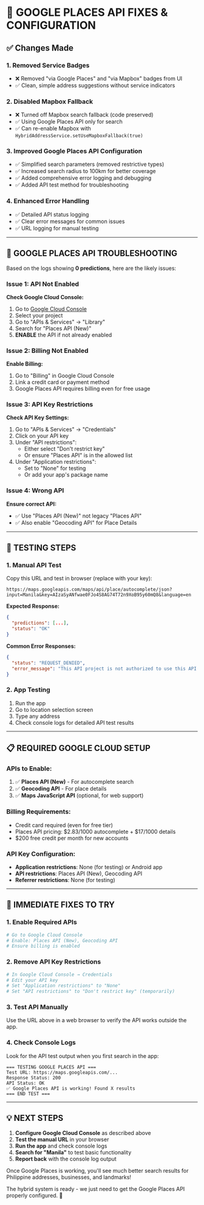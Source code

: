 # 🔧 GOOGLE PLACES API FIXES & CONFIGURATION

## **✅ Changes Made**

### **1. Removed Service Badges**
- ❌ Removed "via Google Places" and "via Mapbox" badges from UI
- ✅ Clean, simple address suggestions without service indicators

### **2. Disabled Mapbox Fallback**
- ❌ Turned off Mapbox search fallback (code preserved)
- ✅ Using Google Places API only for search
- ✅ Can re-enable Mapbox with `HybridAddressService.setUseMapboxFallback(true)`

### **3. Improved Google Places API Configuration**
- ✅ Simplified search parameters (removed restrictive types)
- ✅ Increased search radius to 100km for better coverage
- ✅ Added comprehensive error logging and debugging
- ✅ Added API test method for troubleshooting

### **4. Enhanced Error Handling**
- ✅ Detailed API status logging
- ✅ Clear error messages for common issues
- ✅ URL logging for manual testing

---

## **🚨 GOOGLE PLACES API TROUBLESHOOTING**

Based on the logs showing **0 predictions**, here are the likely issues:

### **Issue 1: API Not Enabled**
**Check Google Cloud Console:**
1. Go to [Google Cloud Console](https://console.cloud.google.com/)
2. Select your project
3. Go to "APIs & Services" → "Library"
4. Search for "Places API (New)"
5. **ENABLE** the API if not already enabled

### **Issue 2: Billing Not Enabled**
**Enable Billing:**
1. Go to "Billing" in Google Cloud Console
2. Link a credit card or payment method
3. Google Places API requires billing even for free usage

### **Issue 3: API Key Restrictions**
**Check API Key Settings:**
1. Go to "APIs & Services" → "Credentials"
2. Click on your API key
3. Under "API restrictions":
   - Either select "Don't restrict key"
   - Or ensure "Places API" is in the allowed list
4. Under "Application restrictions":
   - Set to "None" for testing
   - Or add your app's package name

### **Issue 4: Wrong API**
**Ensure correct API:**
- ✅ Use "Places API (New)" not legacy "Places API"
- ✅ Also enable "Geocoding API" for Place Details

---

## **🧪 TESTING STEPS**

### **1. Manual API Test**
Copy this URL and test in browser (replace with your key):
```
https://maps.googleapis.com/maps/api/place/autocomplete/json?input=Manila&key=AIzaSyANfwae0FJo4S8AG74T72n9XoB95y60mQ8&language=en
```

**Expected Response:**
```json
{
  "predictions": [...],
  "status": "OK"
}
```

**Common Error Responses:**
```json
{
  "status": "REQUEST_DENIED",
  "error_message": "This API project is not authorized to use this API."
}
```

### **2. App Testing**
1. Run the app
2. Go to location selection screen
3. Type any address
4. Check console logs for detailed API test results

---

## **📋 REQUIRED GOOGLE CLOUD SETUP**

### **APIs to Enable:**
1. ✅ **Places API (New)** - For autocomplete search
2. ✅ **Geocoding API** - For place details
3. ✅ **Maps JavaScript API** (optional, for web support)

### **Billing Requirements:**
- Credit card required (even for free tier)
- Places API pricing: $2.83/1000 autocomplete + $17/1000 details
- $200 free credit per month for new accounts

### **API Key Configuration:**
- **Application restrictions**: None (for testing) or Android app
- **API restrictions**: Places API (New), Geocoding API
- **Referrer restrictions**: None (for testing)

---

## **🔧 IMMEDIATE FIXES TO TRY**

### **1. Enable Required APIs**
```bash
# Go to Google Cloud Console
# Enable: Places API (New), Geocoding API
# Ensure billing is enabled
```

### **2. Remove API Key Restrictions**
```bash
# In Google Cloud Console → Credentials
# Edit your API key
# Set "Application restrictions" to "None"
# Set "API restrictions" to "Don't restrict key" (temporarily)
```

### **3. Test API Manually**
Use the URL above in a web browser to verify the API works outside the app.

### **4. Check Console Logs**
Look for the API test output when you first search in the app:
```
=== TESTING GOOGLE PLACES API ===
Test URL: https://maps.googleapis.com/...
Response Status: 200
API Status: OK
✅ Google Places API is working! Found X results
=== END TEST ===
```

---

## **💡 NEXT STEPS**

1. **Configure Google Cloud Console** as described above
2. **Test the manual URL** in your browser
3. **Run the app** and check console logs
4. **Search for "Manila"** to test basic functionality
5. **Report back** with the console log output

Once Google Places is working, you'll see much better search results for Philippine addresses, businesses, and landmarks!

The hybrid system is ready - we just need to get the Google Places API properly configured. 🚀